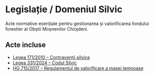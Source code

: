 # Legislație / Domeniul Silvic

Acte normative esențiale pentru gestionarea și valorificarea fondului forestier al Obștii Moșnenilor Chiojdeni.

## Acte incluse
- [Legea 171/2010 – Contravenții silvice](/obste/legislatie/silvic/legea-171-2010/)
- [Legea 331/2024 – Codul Silvic](/obste/legislatie/silvic/legea-331-2024/)
- [HG 715/2017 – Regulamentul de valorificare a masei lemnoase](/obste/legislatie/silvic/hg-715-2017/)

